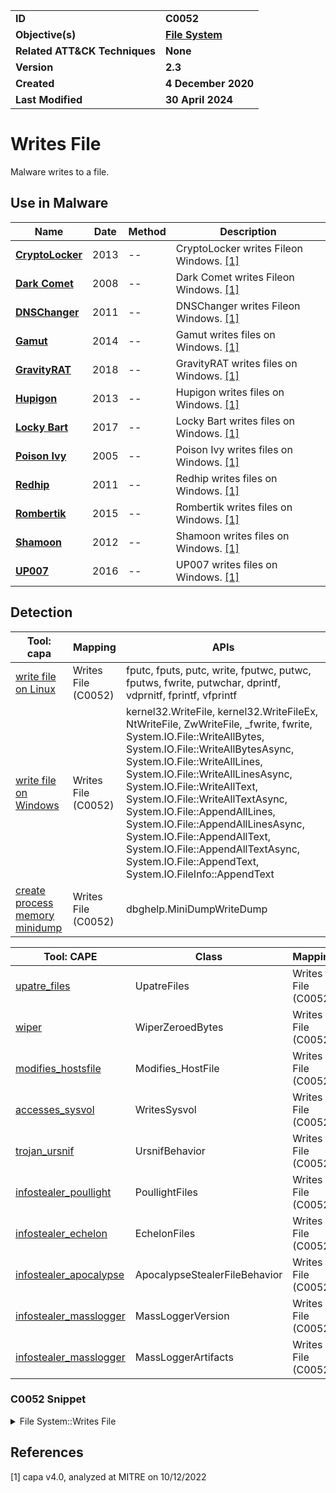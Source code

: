 <table>
<tr>
<td><b>ID</b></td>
<td><b>C0052</b></td>
</tr>
<tr>
<td><b>Objective(s)</b></td>
<td><b><a href="../file-system">File System</a></b></td>
</tr>
<tr>
<td><b>Related ATT&CK Techniques</b></td>
<td><b>None</b></td>
</tr>
<tr>
<td><b>Version</b></td>
<td><b>2.3</b></td>
</tr>
<tr>
<td><b>Created</b></td>
<td><b>4 December 2020</b></td>
</tr>
<tr>
<td><b>Last Modified</b></td>
<td><b>30 April 2024</b></td>
</tr>
</table>


# Writes File

Malware writes to a file.

## Use in Malware

|Name|Date|Method|Description|
|---|---|---|---|
|[**CryptoLocker**](../../xample-malware/cryptolocker.md)|2013|--|CryptoLocker writes Fileon Windows. [[1]](#1)|
|[**Dark Comet**](../../xample-malware/dark-comet.md)|2008|--|Dark Comet writes Fileon Windows. [[1]](#1)|
|[**DNSChanger**](../../xample-malware/dnschanger.md)|2011|--|DNSChanger writes Fileon Windows. [[1]](#1)|
|[**Gamut**](../../xample-malware/gamut.md)|2014|--|Gamut writes files on Windows. [[1]](#1)|
|[**GravityRAT**](../../xample-malware/gravity-rat.md)|2018|--|GravityRAT writes files on Windows. [[1]](#1)|
|[**Hupigon**](../../xample-malware/hupigon.md)|2013|--|Hupigon writes files on Windows. [[1]](#1)|
|[**Locky Bart**](../../xample-malware/locky-bart.md)|2017|--|Locky Bart writes files on Windows. [[1]](#1)|
|[**Poison Ivy**](../../xample-malware/poison-ivy.md)|2005|--|Poison Ivy writes files on Windows. [[1]](#1)|
|[**Redhip**](../../xample-malware/redhip.md)|2011|--|Redhip writes files on Windows. [[1]](#1)|
|[**Rombertik**](../../xample-malware/rombertik.md)|2015|--|Rombertik writes files on Windows. [[1]](#1)|
|[**Shamoon**](../../xample-malware/shamoon.md)|2012|--|Shamoon writes files on Windows. [[1]](#1)|
|[**UP007**](../../xample-malware/up007.md)|2016|--|UP007 writes files on Windows. [[1]](#1)|

## Detection

|Tool: capa|Mapping|APIs|
|---|---|---|
|[write file on Linux](https://github.com/mandiant/capa-rules/blob/master/host-interaction/file-system/write/write-file-on-linux.yml)|Writes File (C0052)|fputc, fputs, putc, write, fputwc, putwc, fputws, fwrite, putwchar, dprintf, vdprnitf, fprintf, vfprintf|
|[write file on Windows](https://github.com/mandiant/capa-rules/blob/master/host-interaction/file-system/write/write-file-on-windows.yml)|Writes File (C0052)|kernel32.WriteFile, kernel32.WriteFileEx, NtWriteFile, ZwWriteFile, _fwrite, fwrite, System.IO.File::WriteAllBytes, System.IO.File::WriteAllBytesAsync, System.IO.File::WriteAllLines, System.IO.File::WriteAllLinesAsync, System.IO.File::WriteAllText, System.IO.File::WriteAllTextAsync, System.IO.File::AppendAllLines, System.IO.File::AppendAllLinesAsync, System.IO.File::AppendAllText, System.IO.File::AppendAllTextAsync, System.IO.File::AppendText, System.IO.FileInfo::AppendText|
|[create process memory minidump](https://github.com/mandiant/capa-rules/blob/master/host-interaction/process/dump/create-process-memory-minidump.yml)|Writes File (C0052)|dbghelp.MiniDumpWriteDump|

|Tool: CAPE|Class|Mapping|APIs|
|---|---|---|---|
|[upatre_files](https://github.com/CAPESandbox/community/tree/master/modules/signatures/windows/upatre_files.py)|UpatreFiles|Writes File (C0052)|--|
|[wiper](https://github.com/CAPESandbox/community/blob/master/modules/signatures/windows/wiper.py)|WiperZeroedBytes|Writes File (C0052)|NtWriteFile|
|[modifies_hostsfile](https://github.com/CAPESandbox/community/blob/master/modules/signatures/windows/modifies_hostsfile.py)|Modifies_HostFile|Writes File (C0052)|--|
|[accesses_sysvol](https://github.com/CAPESandbox/community/blob/master/modules/signatures/windows/accesses_sysvol.py)|WritesSysvol|Writes File (C0052)|--|
|[trojan_ursnif](https://github.com/CAPESandbox/community/blob/master/modules/signatures/windows/trojan_ursnif.py)|UrsnifBehavior|Writes File (C0052)|--|
|[infostealer_poullight](https://github.com/CAPESandbox/community/blob/master/modules/signatures/windows/infostealer_poullight.py)|PoullightFiles|Writes File (C0052)|--|
|[infostealer_echelon](https://github.com/CAPESandbox/community/blob/master/modules/signatures/windows/infostealer_echelon.py)|EchelonFiles|Writes File (C0052)|--|
|[infostealer_apocalypse](https://github.com/CAPESandbox/community/blob/master/modules/signatures/windows/infostealer_apocalypse.py)|ApocalypseStealerFileBehavior|Writes File (C0052)|--|
|[infostealer_masslogger](https://github.com/CAPESandbox/community/blob/master/modules/signatures/windows/infostealer_masslogger.py)|MassLoggerVersion|Writes File (C0052)|NtWriteFile|
|[infostealer_masslogger](https://github.com/CAPESandbox/community/blob/master/modules/signatures/windows/infostealer_masslogger.py)|MassLoggerArtifacts|Writes File (C0052)|FindFirstFileExW, CryptDecrypt|

### C0052 Snippet
<details>
<summary> File System::Writes File </summary>
SHA256: e5897829835f3e9fbab71674ca06f48ff127ec014d1629817f0566203c93b732
Location: 0x4016A7
<pre>
mov     r9, rdi         ; variable that will hold number of bytes actually written
mov     r8d, ebx        ; number of bytes to write
mov     param_2, rsi    ; pointer to buffer containing data that will be written to the file
mov     param_1, r12    ; handle to the device/file to write to
mov     qword ptr [rsp + local_58], 0x0 ; optional pointer to OVERLAPPED structure (in this case, it is NULL)
call    qword ptr [->KERNEL32.DLL::WriteFile] ; API call to write to file specified in param_1
</pre>
</details>

## References

<a name="1">[1]</a> capa v4.0, analyzed at MITRE on 10/12/2022

